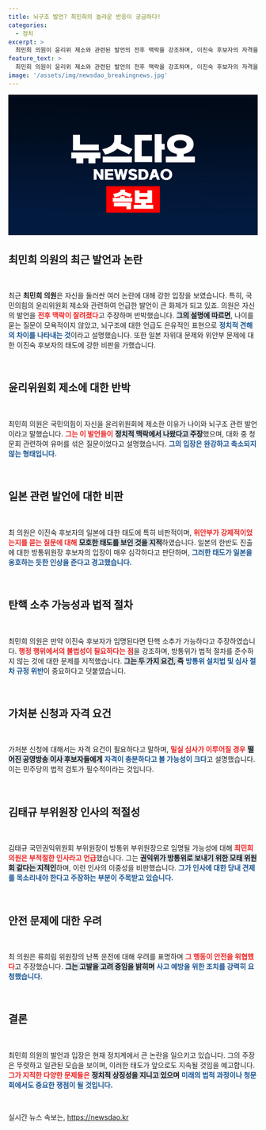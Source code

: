 ```yaml
---
title: 뇌구조 발언? 최민희의 놀라운 반응이 궁금하다!
categories:
  - 정치
excerpt: >
  최민희 의원이 윤리위 제소와 관련된 발언의 전후 맥락을 강조하며, 이진숙 후보자의 자격을 강하게 반대했습니다. 특히 일본에 대한 태도를 언급하며 국정 비리 의혹을 제기했습니다. 그녀는 진짜 생명의 위협도 느낀다고 밝혔습니다. 이번 인터뷰, 놓치지 마세요!
feature_text: >
  최민희 의원이 윤리위 제소와 관련된 발언의 전후 맥락을 강조하며, 이진숙 후보자의 자격을 강하게 반대했습니다. 특히 일본에 대한 태도를 언급하며 국정 비리 의혹을 제기했습니다. 그녀는 진짜 생명의 위협도 느낀다고 밝혔습니다. 이번 인터뷰, 놓치지 마세요!
image: '/assets/img/newsdao_breakingnews.jpg'
---
```


<p><img src="/assets/img/newsdao_breakingnews.jpg" alt="ontimetimes 속보" /></p>

<h2 data-ke-size="size26">최민희 의원의 최근 발언과 논란</h2>

<p data-ke-size="size16">&nbsp;</p>

<p>최근 <b>최민희 의원</b>은 자신을 둘러싼 여러 논란에 대해 강한 입장을 보였습니다. 특히, 국민의힘의 윤리위원회 제소와 관련하여 언급한 발언이 큰 화제가 되고 있죠. 의원은 자신의 발언을 <b><span style="color: #ee2323;">전후 맥락이 잘려졌다</span></b>고 주장하며 반박했습니다. <b><span style="background-color: #21538527;">그의 설명에 따르면</span></b>, 나이를 묻는 질문이 모욕적이지 않았고, 뇌구조에 대한 언급도 은유적인 표현으로 <b><span style="color: #1a5490;">정치적 견해의 차이를 나타내는 것</span></b>이라고 설명했습니다. 또한 일본 자위대 문제와 위안부 문제에 대한 이진숙 후보자의 태도에 강한 비판을 가했습니다.</p>

<p data-ke-size="size16">&nbsp;</p>

<h2 data-ke-size="size26">윤리위원회 제소에 대한 반박</h2>

<p data-ke-size="size16">&nbsp;</p>

<p>최민희 의원은 국민의힘이 자신을 윤리위원회에 제소한 이유가 나이와 뇌구조 관련 발언이라고 말했습니다. <b><span style="color: #ee2323;">그는 이 발언들이</span></b> <b><span style="background-color: #21538527;">정치적 맥락에서 나왔다고 주장</span></b>했으며, 대화 중 청문회 관련하여 유머를 섞은 질문이었다고 설명했습니다. <b><span style="color: #1a5490;">그의 입장은 완강하고 축소되지 않는 형태입니다.</span></b></p>

<p data-ke-size="size16">&nbsp;</p>

<h2 data-ke-size="size26">일본 관련 발언에 대한 비판</h2>

<p data-ke-size="size16">&nbsp;</p>

<p>최 의원은 이진숙 후보자의 일본에 대한 태도에 특히 비판적이며, <b><span style="color: #ee2323;">위안부가 강제적이었는지를 묻는 질문에 대해</span></b> <b><span style="background-color: #21538527;">모호한 태도를 보인 것을 지적</span></b>하였습니다. 일본의 한반도 진출에 대한 방통위원장 후보자의 입장이 매우 심각하다고 판단하며, <b><span style="color: #1a5490;">그러한 태도가 일본을 옹호하는 듯한 인상을 준다고 경고했습니다.</span></b></p>

<p data-ke-size="size16">&nbsp;</p>

<h2 data-ke-size="size26">탄핵 소추 가능성과 법적 절차</h2>

<p data-ke-size="size16">&nbsp;</p>

<p>최민희 의원은 만약 이진숙 후보자가 임명된다면 탄핵 소추가 가능하다고 주장하였습니다. <b><span style="color: #ee2323;">행정 행위에서의 불법성이 필요하다는 점</span></b>을 강조하며, 방통위가 법적 절차를 준수하지 않는 것에 대한 문제를 지적했습니다. <b><span style="background-color: #21538527;">그는 두 가지 요건, 즉</span></b> <b><span style="color: #1a5490;">방통위 설치법 및 심사 절차 규정 위반</span></b>이 중요하다고 덧붙였습니다.</p>

<p data-ke-size="size16">&nbsp;</p>

<h2 data-ke-size="size26">가처분 신청과 자격 요건</h2>

<p data-ke-size="size16">&nbsp;</p>

<p>가처분 신청에 대해서는 자격 요건이 필요하다고 말하며, <b><span style="color: #ee2323;">밀실 심사가 이루어질 경우</span></b> <b><span style="background-color: #21538527;">떨어진 공영방송 이사 후보자들에게</span></b> <b><span style="color: #1a5490;">자격이 충분하다고 볼 가능성이 크다</span></b>고 설명했습니다. 이는 민주당의 법적 검토가 필수적이라는 것입니다.</p>

<p data-ke-size="size16">&nbsp;</p>

<h2 data-ke-size="size26">김태규 부위원장 인사의 적절성</h2>

<p data-ke-size="size16">&nbsp;</p>

<p>김태규 국민권익위원회 부위원장이 방통위 부위원장으로 임명될 가능성에 대해 <b><span style="color: #ee2323;">최민희 의원은 부적절한 인사라고 언급</span></b>했습니다. 그는 <b><span style="background-color: #21538527;">권익위가 방통위로 보내기 위한 모태 위원회 같다는 지적인</span></b>하며, 이런 인사의 이중성을 비판했습니다. <b><span style="color: #1a5490;">그가 인사에 대한 당내 견제를 목소리내야 한다고 주장하는 부분이 주목받고 있습니다.</span></b></p>

<p data-ke-size="size16">&nbsp;</p>

<h2 data-ke-size="size26">안전 문제에 대한 우려</h2>

<p data-ke-size="size16">&nbsp;</p>

<p>최 의원은 류희림 위원장의 난폭 운전에 대해 우려를 표명하며 <b><span style="color: #ee2323;">그 행동이 안전을 위협했다</span></b>고 주장했습니다. <b><span style="background-color: #21538527;">그는 고발을 고려 중임을 밝히며</span></b> <b><span style="color: #1a5490;">사고 예방을 위한 조치를 강력히 요청했습니다.</span></b></p>

<p data-ke-size="size16">&nbsp;</p>

<h2 data-ke-size="size26">결론</h2>

<p data-ke-size="size16">&nbsp;</p>

<p>최민희 의원의 발언과 입장은 현재 정치계에서 큰 논란을 일으키고 있습니다. 그의 주장은 뚜렷하고 일관된 모습을 보이며, 이러한 태도가 앞으로도 지속될 것임을 예고합니다. <b><span style="color: #ee2323;">그가 지적한 다양한 문제들은</span></b> <b><span style="background-color: #21538527;">정치적 상징성을 지니고 있으며</span></b> <b><span style="color: #1a5490;">미래의 법적 과정이나 청문회에서도 중요한 쟁점이 될 것입니다.</span></b></p>

<p data-ke-size="size16">&nbsp;</p>
실시간 뉴스 속보는, <a href="https://newsdao.kr" rel="dofollow">https://newsdao.kr</a>


